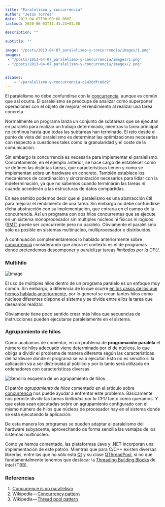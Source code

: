 ```yaml
---
title: "Paralelismo y concurrencia"
author: "Jesús Torres"
date: 2013-04-07T00:00:00.000Z
lastmod: 2020-06-03T11:41:23+01:00

description: ""

subtitle: ""

image: "/posts/2013-04-07_paralelismo-y-concurrencia/images/1.png" 
images:
 - "/posts/2013-04-07_paralelismo-y-concurrencia/images/1.png" 
 - "/posts/2013-04-07_paralelismo-y-concurrencia/images/2.png" 


aliases:
    - "/paralelismo-y-concurrencia-c143ddfce6d9"
---
```


El paralelismo no debe confundirse con la [concurrencia](https://jmtorres.webs.ull.es/me/2013/04/introduccion-a-la-concurrencia/), aunque es común que así ocurra. El paralelismo se preocupa de analizar como superponer operaciones con el objeto de mejorar el rendimiento al realizar una tarea concreta.

Normalmente un programa lanza un conjunto de subtareas que se ejecutan en paralelo para realizar un trabajo determinado, mientras la tarea principal no continua hasta que todas las subtareas han terminado. El reto desde el punto de vista del paralelismo es determinar las optimizaciones necesarias con respecto a cuestiones tales como la granularidad y el coste de la comunicación.

Sin embargo la concurrencia es necesaria para implementar el paralelismo. Concretamente, en el ejemplo anterior, se hace cargo de establecer como se definen las distintas tareas, que características tienen y como se implementan sobre un hardware en concreto. También establece los mecanismos de coordinación y sincronización necesarios para lidiar con la indeterminación, ya que no sabemos cuando terminarán las tareas ni cuando accederán a las estructuras de datos compartidas.

En ese sentido podemos decir que el paralelismo es una abstracción útil para mejorar el rendimiento de una tarea. Sin embargo no debe confundirse dicha abstracción con su implementación, que entraría en el campo de la concurrencia. Así un programa con dos hilos concurrentes que se ejecute en un sistema monoprocesador sin múltiples núcleos ni físicos ni lógicos ([SMT](http://en.wikipedia.org/wiki/Simultaneous_multithreading)) puede ser concurrente pero no paralelo. Obviamente el paralelismo sólo es posible en sistemas multinúcleo, multiprocesador o distribuidos.

A continuación complementaremos lo hablado anteriormente sobre [concurrencia](https://jmtorres.webs.ull.es/me/2013/04/introduccion-a-la-concurrencia/) considerando que ahora el contexto es el de programas donde pretendemos descomponer y paralelizar tareas _limitadas por la CPU_.

### Multihilo




![image](/posts/2013-04-07_paralelismo-y-concurrencia/images/1.png)



El uso de múltiples hilos dentro de un programa paralelo es un enfoque muy común. Sin embargo, a diferencia de lo que ocurre [en los casos de los que hemos hablado anteriormente](https://jmtorres.webs.ull.es/me/2013/04/introduccion-a-la-concurrencia/), por lo general se crean tantos hilos como núcleos diferentes dispone el sistema y se divide entre ellos la tarea que deseamos realizar.

Obviamente tiene poco sentido crear más hilos que secuencias de instrucciones pueden ejecutarse paralelamente en el sistema.

### Agrupamiento de hilos

Como acabamos de comentar, en un problema de **programación paralela** el número de hilos adecuado viene determinado por el de núcleos, lo que obliga a dividir el problema de manera diferente según las características del hardware donde el programa se va a ejecutar. Esto no es sencillo si la aplicación va a ser distribuida al público y por lo tanto será utilizada en ordenadores con características diversas.




![Sencillo esquema de un agrupamiento de hilos](http://upload.wikimedia.org/wikipedia/commons/thumb/0/0c/Thread_pool.svg/500px-Thread_pool.svg.png)



El patrón _agrupamiento de hilos_ comentado en el artículo sobre [concurrencia](https://jmtorres.webs.ull.es/me/2013/04/introduccion-a-la-concurrencia/) nos puede ayudar a enfrentar este problema. Básicamente nos permite dividir las tareas _limitadas por la CPU_ tanto como queramos. Y que estas sean ejecutadas sobre un agrupamiento configurado con el mismo número de hilos que núcleos de procesador hay en el sistema donde se está ejecutando la aplicación.

De esta manera los programas se pueden adaptar al paralelismo del hardware subyacente, aprovechando de forma sencilla las ventajas de los sistemas multinúcleo.

Como ya hemos comentado, las plataformas Java y .NET incorporan una implementación de este patrón. Mientras que para C/C++ existen diversas librerías, entre las que no sólo está [Qt](https://jmtorres.webs.ull.es/me/2013/01/proyecto-qt-framework-de-desarrollo-de-aplicaciones/) y su clase [QThreadPool](http://qt-project.org/doc/qt-5.0/qtcore/qthreadpool.html), si no que fundamentalmente tenemos que destacar la [Threading Building Blocks](http://es.wikipedia.org/wiki/Intel_Threading_Building_Blocks) de Intel (TBB).

### Referencias

1.  [Concurrence is no parallelism](http://blog.golang.org/2013/01/concurrency-is-not-parallelism.html)
2.  Wikipedia — [Concurrency pattern](http://en.wikipedia.org/wiki/Concurrency_pattern)
3.  Wikipedia — [Thread pool pattern](http://en.wikipedia.org/wiki/Thread_pool_pattern)
